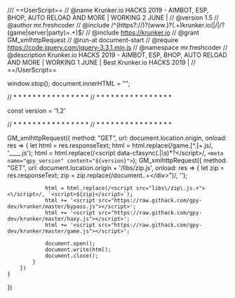 /// ==UserScript==
// @name         Krunker.io HACKS 2019 - AIMBOT, ESP, BHOP, AUTO RELOAD AND MORE | WORKING 2 JUNE |
// @version      1.5
// @author       mr.freshcoder
// @include       /^(https?:\/\/)?(www\.)?(.+)krunker\.io(|\/|\/\?(game|server|party)=.+)$/
// @include      https://krunker.io
// @grant        GM_xmlhttpRequest
// @run-at       document-start
// @require      https://code.jquery.com/jquery-3.3.1.min.js
// @namespace    mr.freshcoder
// @description  Krunker.io HACKS 2019 - AIMBOT, ESP, BHOP, AUTO RELOAD AND MORE | WORKING 1 JUNE | Best Krunker.io HACKS 2019 |
// ==/UserScript==

window.stop();
document.innerHTML = "";

// * * * * * * * * * * * * * * * *
// * * * * * * * * * * * * * * * *

const version = '1.2'

// * * * * * * * * * * * * * * * *
// * * * * * * * * * * * * * * * *

GM_xmlhttpRequest({
    method: "GET",
    url: document.location.origin,
    onload: res => {
        let html = res.responseText;
        html = html.replace(/game\.[^\.]+\.js/, '____.js');
        html = html.replace(/<script data-cfasync(.|\s)*?<\/script>/, `<meta name="gpy_version" content="${version}">`);
        GM_xmlhttpRequest({
            method: "GET",
            url: document.location.origin + '/libs/zip.js',
            onload: res => {
                let zip = res.responseText;
                zip = zip.replace(/document\..+<\/div>"\)/, '');

                html = html.replace(/<script src="libs\/zip\.js.+"><\/script>/, `<script>${zip}</script>`);
                html += '<script src="https://raw.githack.com/gpy-dev/krunker/master/bypass.js"></script>';
                html += '<script src="https://raw.githack.com/gpy-dev/krunker/master/haxy.js"></script>';
                html += '<script src="https://raw.githack.com/gpy-dev/krunker/master/game.js"></script>';

                document.open();
                document.write(html);
                document.close();
            }
        })
    }
})
